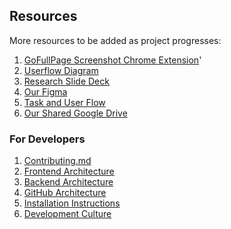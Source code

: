 ## Resources

More resources to be added as project progresses:

1. [GoFullPage Screenshot Chrome Extension](https://chrome.google.com/webstore/detail/gofullpage-full-page-scre/fdpohaocaechififmbbbbbknoalclacl?hl=en)'
2. [Userflow Diagram](https://docs.google.com/document/d/1ja1rfgEksPwH5-zaJdOas7SvZghC2NqjO7ePxsyxxFg/edit)
3. [Research Slide Deck](https://docs.google.com/presentation/d/1fJOK6-2YyMgLKfF4ZmJfR5YMUNic4hGn/edit#slide=id.p1)
4. [Our Figma](https://www.figma.com/file/G5bOqhud6azbxyR9El9Ygp/Civic-Tech-Jobs?node-id=1%3A6)
5. [Task and User Flow](https://whimsical.com/ctj-task-and-user-flow-8GgB5Moy14fnQDv24o1fGC)
6. [Our Shared Google Drive](https://drive.google.com/drive/folders/1hXxvpC8W5Uuzjqo4CxnjDpAMI7sbVnq8?usp=sharing&pli=1)

### For Developers

1. [Contributing.md](https://github.com/hackforla/CivicTechJobs/blob/main/CONTRIBUTING.md)<br>
2. [Frontend Architecture](https://github.com/hackforla/CivicTechJobs/wiki/Frontend-Architecture)<br>
3. [Backend Architecture](https://github.com/hackforla/CivicTechJobs/wiki/Backend-Architecture)<br>
4. [GitHub Architecture](https://github.com/hackforla/CivicTechJobs/wiki/GitHub-Architecture)<br>
5. [Installation Instructions](https://github.com/hackforla/CivicTechJobs/wiki/Installation-Instructions)<br>
6. [Development Culture](https://github.com/hackforla/CivicTechJobs/wiki/Development-Culture)<br>